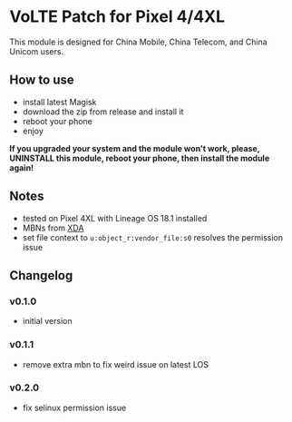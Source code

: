 # VoLTE Patch for Pixel 4/4XL

This module is designed for China Mobile, China Telecom, and China Unicom
users.

## How to use

+ install latest Magisk
+ download the zip from release and install it
+ reboot your phone
+ enjoy

**If you upgraded your system and the module won't work, please, UNINSTALL this
module, reboot your phone, then install the module again!**

## Notes

+ tested on Pixel 4XL with Lineage OS 18.1 installed
+ MBNs from
  [XDA](https://forum.xda-developers.com/t/activate-volte-om-pixel-4xl-android-11-r.4163217/)
+ set file context to `u:object_r:vendor_file:s0` resolves the permission  issue

## Changelog

### v0.1.0

+ initial version

### v0.1.1

+ remove extra mbn to fix weird issue on latest LOS

### v0.2.0

+ fix selinux permission issue
